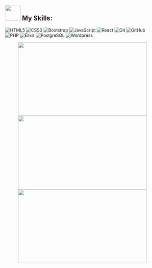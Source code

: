 ##  <img src="https://media.giphy.com/media/WUlplcMpOCEmTGBtBW/giphy.gif" width="50">  My Skills:
<div class="row">
  <img alt="HTML5" src="https://img.shields.io/badge/html5%20-%23E34F26.svg?&style=for-the-badge&logo=html5&logoColor=white"/>
  <img alt="CSS3" src="https://img.shields.io/badge/css3%20-%231572B6.svg?&style=for-the-badge&logo=css3&logoColor=white"/>
  <img alt="Bootstrap" src="https://img.shields.io/badge/bootstrap%20-%23563D7C.svg?&style=for-the-badge&logo=bootstrap&logoColor=white"/>
  <img alt="JavaScript" src="https://img.shields.io/badge/javascript%20-%23323330.svg?&style=for-the-badge&logo=javascript&logoColor=%23F7DF1E"/>
  <img alt="React" src="https://img.shields.io/badge/react%20-%2320232a.svg?&style=for-the-badge&logo=react&logoColor=%2361DAFB"/>
  <img alt="Git" src="https://img.shields.io/badge/git%20-%23F05033.svg?&style=for-the-badge&logo=git&logoColor=white"/>
  <img alt="GitHub" src="https://img.shields.io/badge/github%20-%23121011.svg?&style=for-the-badge&logo=github&logoColor=white"/>
  <img alt="PHP" src="https://img.shields.io/badge/php%20-%4682B4.svg?&style=for-the-badge&logo=php&logoColor=white"/>
  <img alt="Elixir" src="https://img.shields.io/badge/Elixir-4B275F?style=for-the-badge&logo=elixir&logoColor=white"/>
  <img alt="PostgreSQL" src="https://img.shields.io/badge/PostgreSQL-316192?style=for-the-badge&logo=postgresql&logoColor=white"/>
  <img alt="Wordpress" src="https://img.shields.io/badge/WordPress-%23117AC9.svg?style=for-the-badge&logo=WordPress&logoColor=white" />
 </div

<!--
**sajidhgn/sajidhgn** is a ✨ _special_ ✨ repository because its `README.md` (this file) appears on your GitHub profile.

Here are some ideas to get you started:

- 🔭 I’m currently working on ...
- 🌱 I’m currently learning ...
- 👯 I’m looking to collaborate on ...
- 🤔 I’m looking for help with ...
- 💬 Ask me about ...
- 📫 How to reach me: ...
- 😄 Pronouns: ...
- ⚡ Fun fact: ...
-->


<p align="center">
<a href="https://github.com/sajidhgn">
  <img height="240em" width="420em" src="https://github-readme-stats-eight-theta.vercel.app/api?username=sajidhgn&show_icons=true&theme=algolia&include_all_commits=true&count_private=true"/>
    <br>
  <img height="240em" width="420em" src="https://github-readme-stats-eight-theta.vercel.app/api/top-langs/?username=sajidhgn&layout=compact&theme=algolia"/> 
    <br>
     <img height="240em" width="420em" src="https://github-readme-streak-stats.herokuapp.com/?user=sajidhgn&theme=algolia"/> 
</a>
</p>
